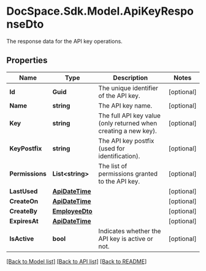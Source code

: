 # DocSpace.Sdk.Model.ApiKeyResponseDto
The response data for the API key operations.

## Properties

Name | Type | Description | Notes
------------ | ------------- | ------------- | -------------
**Id** | **Guid** | The unique identifier of the API key. | [optional] 
**Name** | **string** | The API key name. | [optional] 
**Key** | **string** | The full API key value (only returned when creating a new key). | [optional] 
**KeyPostfix** | **string** | The API key postfix (used for identification). | [optional] 
**Permissions** | **List&lt;string&gt;** | The list of permissions granted to the API key. | [optional] 
**LastUsed** | [**ApiDateTime**](ApiDateTime.md) |  | [optional] 
**CreateOn** | [**ApiDateTime**](ApiDateTime.md) |  | [optional] 
**CreateBy** | [**EmployeeDto**](EmployeeDto.md) |  | [optional] 
**ExpiresAt** | [**ApiDateTime**](ApiDateTime.md) |  | [optional] 
**IsActive** | **bool** | Indicates whether the API key is active or not. | [optional] 

[[Back to Model list]](../README.md#documentation-for-models) [[Back to API list]](../README.md#documentation-for-api-endpoints) [[Back to README]](../README.md)

